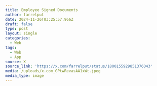 ```yaml
---
title: Employee Signed Documents
author: farrelput
date: 2024-11-26T03:25:57.966Z
draft: false
type: post
layout: single
categories:
  - Web
tags:
  - Web
  - App
source: X
source_link: 'https://x.com/farrelput/status/1800155929851376043'
media: /uploads/x.com_GPtwRevasAA1xWt.jpeg
media_type: image
---
```


